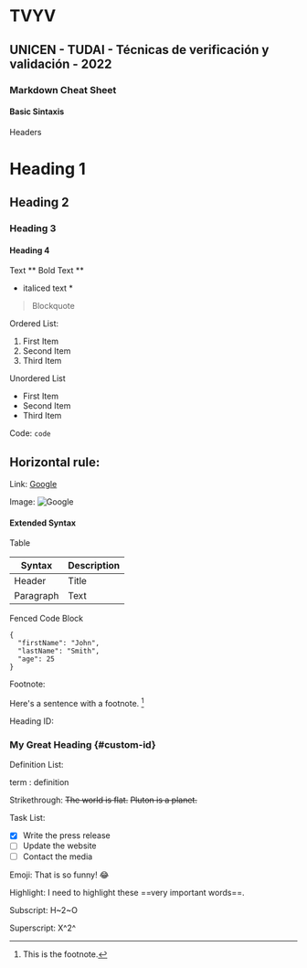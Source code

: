 # TVYV
## UNICEN - TUDAI - Técnicas de verificación y validación - 2022

### Markdown Cheat Sheet

#### Basic Sintaxis 

Headers
# Heading 1
## Heading 2
### Heading 3
#### Heading 4

Text
** Bold Text **
* italiced text *
> Blockquote

Ordered List:
1. First Item
2. Second Item
3. Third Item

Unordered List
- First Item
- Second Item
- Third Item

Code: `code`

Horizontal rule:
---

Link: [Google](https://www.google.com.ar)

Image: ![Google](https://www.google.com/images/branding/googlelogo/2x/googlelogo_light_color_272x92dp.png)

#### Extended Syntax

Table

| Syntax | Description |
| ----------- | ----------- |
| Header | Title |
| Paragraph | Text |

Fenced Code Block

```
{
  "firstName": "John",
  "lastName": "Smith",
  "age": 25
}
```

Footnote:

Here's a sentence with a footnote. [^1]

[^1]: This is the footnote.

Heading ID:

### My Great Heading {#custom-id}

Definition List:

term
: definition

Strikethrough:
~~The world is flat.~~
~~Pluton is a planet.~~

Task List:
- [x] Write the press release
- [ ] Update the website
- [ ] Contact the media

Emoji:
That is so funny! :joy:

Highlight:
I need to highlight these ==very important words==.

Subscript:
H~2~O

Superscript:
X^2^
